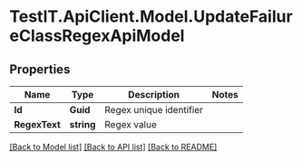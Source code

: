 # TestIT.ApiClient.Model.UpdateFailureClassRegexApiModel

## Properties

Name | Type | Description | Notes
------------ | ------------- | ------------- | -------------
**Id** | **Guid** | Regex unique identifier | 
**RegexText** | **string** | Regex value | 

[[Back to Model list]](../README.md#documentation-for-models) [[Back to API list]](../README.md#documentation-for-api-endpoints) [[Back to README]](../README.md)

